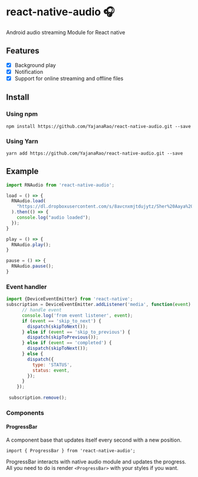 # react-native-audio 🎧
Android  audio streaming Module for React native

## Features
- [x] Background play
- [x] Notification 
- [x] Support for online streaming and offline files

## Install

### Using npm
`npm install https://github.com/YajanaRao/react-native-audio.git --save` 

### Using Yarn

`yarn add https://github.com/YajanaRao/react-native-audio.git --save `

## Example

```javascript
import RNAudio from 'react-native-audio';

load = () => {
  RNAudio.load(
    "https://dl.dropboxusercontent.com/s/8avcnxmjtdujytz/Sher%20Aaya%20Sher.mp3?dl=0"
  ).then(() => {
    console.log("audio loaded");
  });
}

play = () => {
  RNAudio.play();
}

pause = () => {
  RNAudio.pause();
}
```

### Event handler
```javascript
import {DeviceEventEmitter} from 'react-native';
subscription = DeviceEventEmitter.addListener('media', function(event) {
      // handle event
      console.log('from event listener', event);
      if (event == 'skip_to_next') {
        dispatch(skipToNext());
      } else if (event == 'skip_to_previous') {
        dispatch(skipToPrevious());
      } else if (event == 'completed') {
        dispatch(skipToNext());
      } else {
        dispatch({
          type: 'STATUS',
          status: event,
        });
      }
    });
    
 subscription.remove();
```
### Components

#### ProgressBar
A component base that updates itself every second with a new position.

`import { ProgressBar } from 'react-native-audio';`

ProgressBar interacts with native audio module and updates the progress. All you need to do is render `<ProgressBar>` with your styles if you want.
